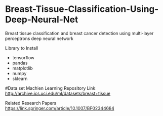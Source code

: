 # Breast-Tissue-Classification-Using-Deep-Neural-Net
Breast tissue classification and breast cancer detection using multi-layer perceptrons deep neural network

Library to Install
 - tensorflow
 - pandas
 - matplotlib
 - numpy
 - sklearn
 

#Data set
Machien Learning Repository Link
http://archive.ics.uci.edu/ml/datasets/breast+tissue

Related Research Papers
https://link.springer.com/article/10.1007/BF02344684
